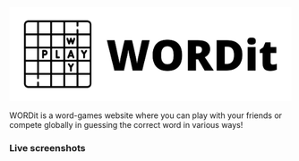 ![alt text](https://github.com/ahmedibrahim404/Wordit/blob/main/images/WORDit.png?raw=true)

WORDit is a word-games website where you can play with your friends or compete globally in guessing the correct word in various ways!

### Live screenshots
